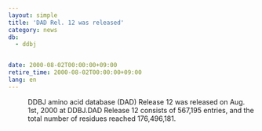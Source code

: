 ```yaml
---
layout: simple
title: 'DAD Rel. 12 was released'
category: news
db:
  - ddbj


date: 2000-08-02T00:00:00+09:00
retire_time: 2000-08-02T00:00:00+09:00
lang: en
---
```


<dd>DDBJ amino acid database (DAD) Release 12 was released on Aug. 1st, 2000 at DDBJ.DAD Release 12 consists of 567,195 entries, and the total number of residues reached 176,496,181.</dd>
